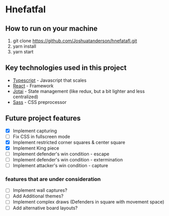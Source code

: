 # Hnefatfal

## How to run on your machine

1. git clone https://github.com/Joshuatanderson/hnefatafl.git
2. yarn install
3. yarn start

## Key technologies used in this project

- [Typescript](https://www.typescriptlang.org/) - Javascript that scales
- [React](https://reactjs.org/) - Framework
- [Jotai](https://github.com/pmndrs/jotai) - State management (like redux, but a bit lighter and less centralized)
- [Sass](https://sass-lang.com/) - CSS preprocessor

## Future project features

- [x] Implement capturing
- [ ] Fix CSS in fullscreen mode
- [x] Implement restricted corner squares & center square
- [x] Implement King piece
- [ ] Implement defender's win condition - escape
- [ ] Implement defender's win condition - extermination
- [ ] Implement attacker's win condition - capture

### features that are under consideration
- [ ] Implement wall captures?
- [ ] Add Additional themes?
- [ ] Implement complex draws (Defenders in square with movement space)
- [ ] Add alternative board layouts? 